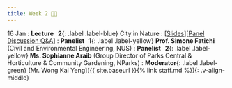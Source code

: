 ```yaml
---
title: Week 2 🌇🌴
---
```


16 Jan
: **Lecture &nbsp; 2**{: .label .label-blue} City in Nature
  : [[Slides](https://canvas.nus.edu.sg/courses/42112/pages/lecture-2-city-in-nature?module_item_id=97187)][[Panel Discussion Q&A](https://canvas.nus.edu.sg/courses/42112/discussion_topics/27406?module_item_id=97460)]
: **Panelist &nbsp; 1**{: .label .label-yellow} **Prof. Simone Fatichi** (Civil and Environmental Engineering, NUS)
: **Panelist &nbsp; 2**{: .label .label-yellow} **Ms. Sophianne Araib** (Group Director of Parks Central & Horticulture & Community Gardening, NParks)
: **Moderator**{: .label .label-green} [Mr. Wong Kai Yeng]({{ site.baseurl }}{% link staff.md %}){: .v-align-middle}
